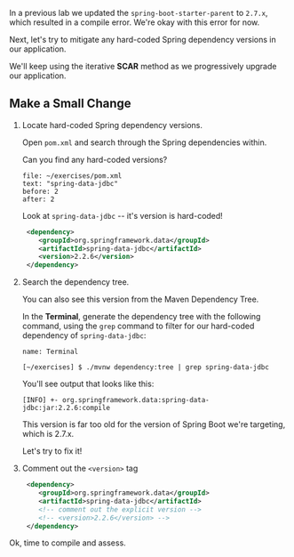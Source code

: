 In a previous lab we updated the `spring-boot-starter-parent` to `2.7.x`, which resulted in a compile error. We're okay with this error for now.

Next, let's try to mitigate any hard-coded Spring dependency versions in our application.

We'll keep using the iterative **SCAR** method as we progressively upgrade our application.

## Make a **S**mall Change

1. Locate hard-coded Spring dependency versions.

   Open `pom.xml` and search through the Spring dependencies within.

   Can you find any hard-coded versions?

   ```editor:select-matching-text
   file: ~/exercises/pom.xml
   text: "spring-data-jdbc"
   before: 2
   after: 2
   ```

   Look at `spring-data-jdbc` -- it's version is hard-coded!

   ```xml
    <dependency>
       <groupId>org.springframework.data</groupId>
       <artifactId>spring-data-jdbc</artifactId>
       <version>2.2.6</version>
    </dependency>
   ```

2. Search the dependency tree.

   You can also see this version from the Maven Dependency Tree.

   In the **Terminal**, generate the dependency tree with the following command, using the `grep` command to filter for our hard-coded dependency of `spring-data-jdbc`:

   ```dashboard:open-dashboard
   name: Terminal
   ```

   ```shell
   [~/exercises] $ ./mvnw dependency:tree | grep spring-data-jdbc
   ```

   You'll see output that looks like this:

   ```shell
   [INFO] +- org.springframework.data:spring-data-jdbc:jar:2.2.6:compile
   ```

   This version is far too old for the version of Spring Boot we're targeting, which is 2.7.x.

   Let's try to fix it!

3. Comment out the `<version>` tag

   ```xml
    <dependency>
       <groupId>org.springframework.data</groupId>
       <artifactId>spring-data-jdbc</artifactId>
       <!-- comment out the explicit version -->
       <!-- <version>2.2.6</version> -->
    </dependency>
   ```

Ok, time to compile and assess.
